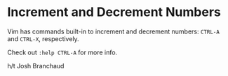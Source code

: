 # Increment and Decrement Numbers

Vim has commands built-in to increment and decrement numbers: `CTRL-A` and `CTRL-X`, respectively.

Check out `:help CTRL-A` for more info.

h/t Josh Branchaud


